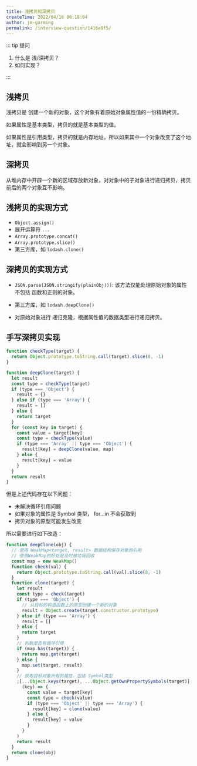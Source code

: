 ```yaml
---
title: 浅拷贝和深拷贝
createTime: 2022/04/16 08:18:04
author: jm-garming
permalink: /interview-question/1416a8f5/
---
```


::: tip 提问

1. 什么是 浅/深拷贝？
2. 如何实现？

:::

## 浅拷贝

浅拷贝是 创建一个新的对象，这个对象有着原始对象属性值的一份精确拷贝。

如果属性是基本类型，拷贝的就是基本类型的值。

如果属性是引用类型，拷贝的就是内存地址，所以如果其中一个对象改变了这个地址，就会影响到另一个对象。

## 深拷贝

从堆内存中开辟一个新的区域存放新对象，对对象中的子对象进行递归拷贝，拷贝前后的两个对象互不影响。

## 浅拷贝的实现方式

- `Object.assign()`
- 展开运算符 `...`
- `Array.prototype.concat()`
- `Array.prototype.slice()`
- 第三方库，如 `lodash.clone()`

## 深拷贝的实现方式

- `JSON.parse(JSON.stringify(plainObj)))`:
  该方法仅能处理原始对象的属性不包括 函数和正则的对象。

- 第三方库，如 `lodash.deepClone()`

- 对原始对象进行 递归克隆，根据属性值的数据类型进行递归拷贝。

## 手写深拷贝实现

```js
function checkType(target) {
  return Object.prototype.toString.call(target).slice(8, -1)
}

function deepClone(target) {
  let result
  const type = checkType(target)
  if (type === 'Object') {
    result = {}
  } else if (type === 'Array') {
    result = []
  } else {
    return target
  }
  for (const key in target) {
    const value = target[key]
    const type = checkType(value)
    if (type === 'Array' || type === 'Object') {
      result[key] = deepClone(value, map)
    } else {
      result[key] = value
    }
  }
  return result
}
```

但是上述代码存在以下问题：

- 未解决循环引用问题
- 如果对象的属性是 Symbol 类型， for...in 不会获取到
- 拷贝对象的原型可能发生改变

所以需要进行如下改造：

```js
function deepClone(obj) {
  // 使用 WeakMap<target, result> 数据结构保存对象的引用
  // 使用WeakMap的好处是及时被垃圾回收
  const map = new WeakMap()
  function check(val) {
    return Object.prototype.toString.call(val).slice(8, -1)
  }
  function clone(target) {
    let result
    const type = check(target)
    if (type === 'Object') {
      // 从目标的构造函数上的原型创建一个新的对象
      result = Object.create(target.constructor.prototype)
    } else if (type === 'Array') {
      result = []
    } else {
      return target
    }
    // 判断是否有循环引用
    if (map.has(target)) {
      return map.get(target)
    } else {
      map.set(target, result)
    }
    // 获取目标对象所有的属性，包括 Symbol类型
    ;[...Object.keys(target), ...Object.getOwnPropertySymbols(target)].forEach(
      (key) => {
        const value = target[key]
        const type = check(value)
        if (type === 'Object' || type === 'Array') {
          result[key] = clone(value)
        } else {
          result[key] = value
        }
      }
    )
    return result
  }
  return clone(obj)
}
```

